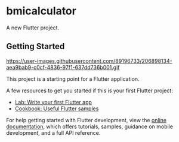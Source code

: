 # bmicalculator

A new Flutter project.

## Getting Started

https://user-images.githubusercontent.com/89196733/206898134-aea9bab9-c0cf-4836-97f1-637dd736b001.gif

This project is a starting point for a Flutter application.

A few resources to get you started if this is your first Flutter project:

- [Lab: Write your first Flutter app](https://docs.flutter.dev/get-started/codelab)
- [Cookbook: Useful Flutter samples](https://docs.flutter.dev/cookbook)

For help getting started with Flutter development, view the
[online documentation](https://docs.flutter.dev/), which offers tutorials,
samples, guidance on mobile development, and a full API reference.
